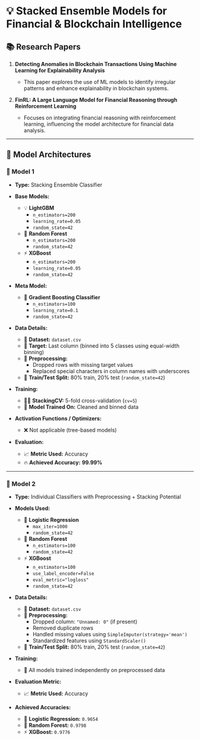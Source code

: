 # 💡 Stacked Ensemble Models for Financial & Blockchain Intelligence

## 📚 Research Papers

1. **Detecting Anomalies in Blockchain Transactions Using Machine Learning for Explainability Analysis**  
   - This paper explores the use of ML models to identify irregular patterns and enhance explainability in blockchain systems.

2. **FinRL: A Large Language Model for Financial Reasoning through Reinforcement Learning**  
   - Focuses on integrating financial reasoning with reinforcement learning, influencing the model architecture for financial data analysis.

---

## 🤖 Model Architectures

### 🌟 Model 1

- **Type:** Stacking Ensemble Classifier  

- **Base Models:**  
  - 💡 **LightGBM**  
    - `n_estimators=200`  
    - `learning_rate=0.05`  
    - `random_state=42`  
  - 🌳 **Random Forest**  
    - `n_estimators=200`  
    - `random_state=42`  
  - ⚡ **XGBoost**  
    - `n_estimators=200`  
    - `learning_rate=0.05`  
    - `random_state=42`  

- **Meta Model:**  
  - 🌟 **Gradient Boosting Classifier**  
    - `n_estimators=100`  
    - `learning_rate=0.1`  
    - `random_state=42`  

- **Data Details:**  
  - 📂 **Dataset:** `dataset.csv`  
  - 🎯 **Target:** Last column (binned into 5 classes using equal-width binning)  
  - 🧼 **Preprocessing:**  
    - Dropped rows with missing target values  
    - Replaced special characters in column names with underscores  
  - 🔀 **Train/Test Split:** 80% train, 20% test (`random_state=42`)  

- **Training:**  
  - 🤹‍♂️ **StackingCV:** 5-fold cross-validation (`cv=5`)  
  - 🧠 **Model Trained On:** Cleaned and binned data  

- **Activation Functions / Optimizers:**  
  - ❌ Not applicable (tree-based models)  

- **Evaluation:**  
  - 📈 **Metric Used:** Accuracy  
  - 🔥 **Achieved Accuracy:** **99.99%**


---

### 🌟 Model 2

- **Type:** Individual Classifiers with Preprocessing + Stacking Potential  

- **Models Used:**  
  - 💼 **Logistic Regression**  
    - `max_iter=1000`  
    - `random_state=42`  
  - 🌳 **Random Forest**  
    - `n_estimators=100`  
    - `random_state=42`  
  - ⚡ **XGBoost**  
    - `n_estimators=100`  
    - `use_label_encoder=False`  
    - `eval_metric="logloss"`  
    - `random_state=42`  

- **Data Details:**  
  - 📂 **Dataset:** `dataset.csv`  
  - 🧽 **Preprocessing:**  
    - Dropped column: `"Unnamed: 0"` (if present)  
    - Removed duplicate rows  
    - Handled missing values using `SimpleImputer(strategy='mean')`  
    - Standardized features using `StandardScaler()`  
  - 🔀 **Train/Test Split:** 80% train, 20% test (`random_state=42`)  

- **Training:**  
  - 🧠 All models trained independently on preprocessed data  

- **Evaluation Metric:**  
  - 📈 **Metric Used:** Accuracy  

- **Achieved Accuracies:**  
  - 💼 **Logistic Regression:** `0.9654`  
  - 🌳 **Random Forest:** `0.9798`  
  - ⚡ **XGBoost:** `0.9776`  




<!-- # Research


### Make your own branch and put your material in it, so that others can access it and refer.

## Git commands
```bash 
Important note before using push command 
Please use 
git pull origin <branch-name>
```
```bash
Make sure your local branch name must be same as the branch name in your github in which you are pushing 

to check branch name in your local machine 
1) open terminal(cmd,powershell,vscode terminal,etc)
git branch
the above command shows your branch name 
```
Here are some of the basic Git commands you'll need for version control:

### *Setup and Configuration*
1. *Configure Git (first-time setup)*
   - git config --global user.name "Your Name"
   - git config --global user.email "youremail@example.com"
   
2. *Check Git configuration*
   - git config --list

### *Creating and Cloning Repositories*
1. *Create a new Git repository*
   - git init

2. *Clone an existing repository*
   - git clone <repository-url>

### *Staging and Committing Changes*
1. *Check the status of your repository*
   - git status

2. *Stage changes for commit*
   - git add <file> (stage a single file)
   - git add . (stage all changes)

3. *Commit changes*
   - git commit -m "Your commit message"

### *Viewing Changes*
1. *View changes before staging*
   - git diff

2. *View changes between commits*
   - git diff <commit1> <commit2>

3. *View the commit history*
   - git log

4. *View a simplified log (one-line format)*
   - git log --oneline

### *Branching and Merging*
1. *Create a new branch*
   - git branch <branch-name>

2. *List all branches*
   - git branch

3. *Switch to a branch*
   - git checkout <branch-name>

4. *Create a new branch and switch to it*
   - git checkout -b <branch-name>

5. *Merge a branch into the current branch*
   - git merge <branch-name>

6. *Delete a branch*
   - git branch -d <branch-name> (local branch)
   - git branch -D <branch-name> (force delete)

### *Remote Repositories*
1. *Add a remote repository*
   - git remote add origin <repository-url>

2. *View remote repositories*
   - git remote -v

3. *Push changes to a remote repository*
   - git push origin <branch-name>

4. *Pull changes from a remote repository*
   - git pull origin <branch-name>

5. *Fetch changes from a remote repository without merging*
   - git fetch

6. *Remove a remote repository*
   - git remote remove <remote-name>

### *Undoing Changes*
1. *Unstage a file*
   - git reset <file>

2. *Unstage all files*
   - git reset

3. *Discard local changes (in a file)*
   - git checkout -- <file>

4. *Reset the repository to a previous commit (hard reset)*
   - git reset --hard <commit-id>

### *Other Useful Commands*
1. *Show the difference between staged and unstaged changes*
   - git diff --staged

2. *View details of a specific commit*
   - git show <commit-id>

3. *Revert a commit (create a new commit to undo changes)*
   - git revert <commit-id>

4. *Tag a commit (for release or milestone purposes)*
   - git tag <tag-name>

5. *Push tags to the remote repository*
   - git push origin <tag-name>

These are just some of the most basic and commonly used Git commands to get you started with version control! -->
